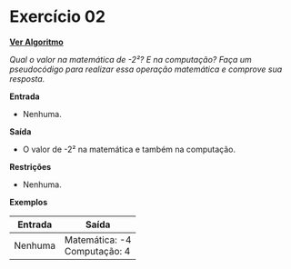# Exercício 02

[**Ver Algoritmo**](Algoritmo02.md)

*Qual o valor na matemática de -2²? E na computação? Faça um pseudocódigo para realizar essa operação matemática e comprove sua resposta.*

**Entrada**
- Nenhuma.

**Saída**
- O valor de -2² na matemática e também na computação.

**Restrições**
- Nenhuma.

**Exemplos**

| Entrada | Saída |
|---------|-------|
| Nenhuma | Matemática: -4<br>Computação: 4 |
